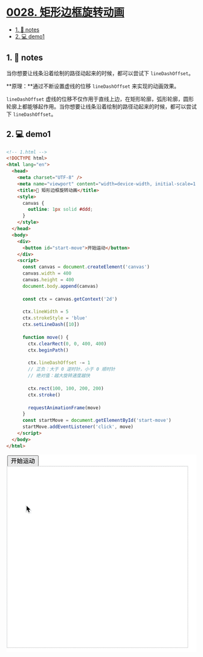 # [0028. 矩形边框旋转动画](https://github.com/Tdahuyou/canvas/tree/main/0028.%20%E7%9F%A9%E5%BD%A2%E8%BE%B9%E6%A1%86%E6%97%8B%E8%BD%AC%E5%8A%A8%E7%94%BB)


<!-- region:toc -->
- [1. 📒 notes](#1--notes)
- [2. 💻 demo1](#2--demo1)
<!-- endregion:toc -->

## 1. 📒 notes

当你想要让线条沿着绘制的路径动起来的时候，都可以尝试下 `lineDashOffset`。

**原理：**通过不断设置虚线的位移 `lineDashOffset` 来实现的动画效果。

`lineDashOffset` 虚线的位移不仅作用于直线上边，在矩形轮廓，弧形轮廓，圆形轮廓上都能够起作用。当你想要让线条沿着绘制的路径动起来的时候，都可以尝试下 `lineDashOffset`。

## 2. 💻 demo1

```html
<!-- 1.html -->
<!DOCTYPE html>
<html lang="en">
  <head>
    <meta charset="UTF-8" />
    <meta name="viewport" content="width=device-width, initial-scale=1.0" />
    <title>📝 矩形边框旋转动画</title>
    <style>
      canvas {
        outline: 1px solid #ddd;
      }
    </style>
  </head>
  <body>
    <div>
      <button id="start-move">开始运动</button>
    </div>
    <script>
      const canvas = document.createElement('canvas')
      canvas.width = 400
      canvas.height = 400
      document.body.append(canvas)

      const ctx = canvas.getContext('2d')

      ctx.lineWidth = 5
      ctx.strokeStyle = 'blue'
      ctx.setLineDash([10])

      function move() {
        ctx.clearRect(0, 0, 400, 400)
        ctx.beginPath()

        ctx.lineDashOffset -= 1
        // 正负：大于 0 逆时针，小于 0 顺时针
        // 绝对值：越大旋转速度越快

        ctx.rect(100, 100, 200, 200)
        ctx.stroke()

        requestAnimationFrame(move)
      }
      const startMove = document.getElementById('start-move')
      startMove.addEventListener('click', move)
    </script>
  </body>
</html>
```

![](md-imgs/矩形边框旋转动画.gif)